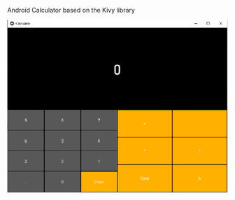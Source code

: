 Android Calculator based on the Kivy library


![alt text](https://github.com/countenum404/Android-Calculator/blob/main/Calculate.png?raw=true)
